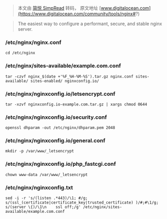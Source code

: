 > 本文由 [简悦 SimpRead](http://ksria.com/simpread/) 转码， 原文地址 [www.digitalocean.com](https://www.digitalocean.com/community/tools/nginx#?)

> The easiest way to configure a performant, secure, and stable nginx server.

### /etc/nginx/nginx.conf

```
cd /etc/nginx
```

### /etc/nginx/sites-available/example.com.conf

```
tar -czvf nginx_$(date +'%F_%H-%M-%S').tar.gz nginx.conf sites-available/ sites-enabled/ nginxconfig.io/
```

### /etc/nginx/nginxconfig.io/letsencrypt.conf

```
tar -xzvf nginxconfig.io-example.com.tar.gz | xargs chmod 0644
```

### /etc/nginx/nginxconfig.io/security.conf

```
openssl dhparam -out /etc/nginx/dhparam.pem 2048
```

### /etc/nginx/nginxconfig.io/general.conf

```
mkdir -p /var/www/_letsencrypt
```

### /etc/nginx/nginxconfig.io/php_fastcgi.conf

```
chown www-data /var/www/_letsencrypt
```

### /etc/nginx/nginxconfig.txt

```
sed -i -r 's/(listen .*443)/\1; #/g; s/(ssl_(certificate|certificate_key|trusted_certificate) )/#;#\1/g; s/(server \{)/\1\n    ssl off;/g' /etc/nginx/sites-available/example.com.conf
```